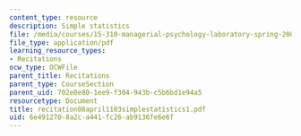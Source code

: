```yaml
---
content_type: resource
description: Simple statistics
file: /media/courses/15-310-managerial-psychology-laboratory-spring-2003/6e4912708a2ca441fc26ab9136fe6e6f_recitation08april1103simplestatistics1.pdf
file_type: application/pdf
learning_resource_types:
- Recitations
ocw_type: OCWFile
parent_title: Recitations
parent_type: CourseSection
parent_uid: 702e0e80-1ee9-f304-943b-c5b6bd1e94a5
resourcetype: Document
title: recitation08april1103simplestatistics1.pdf
uid: 6e491270-8a2c-a441-fc26-ab9136fe6e6f
---
```

